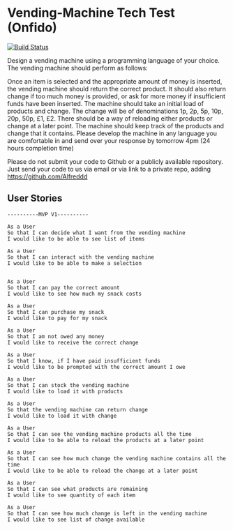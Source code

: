 Vending-Machine Tech Test (Onfido)
==================
[![Build Status](https://travis-ci.com/bpourian/vending-machine.svg?token=pbZE7sGYsn5RyUv9ZzzN&branch=master)](https://travis-ci.com/bpourian/vending-machine)


Design a vending machine using a programming language of your choice. The vending machine should perform as follows:

Once an item is selected and the appropriate amount of money is inserted, the vending machine should return the correct product.
It should also return change if too much money is provided, or ask for more money if insufficient funds have been inserted.
The machine should take an initial load of products and change. The change will be of denominations 1p, 2p, 5p, 10p, 20p, 50p, £1, £2.
There should be a way of reloading either products or change at a later point.
The machine should keep track of the products and change that it contains.
Please develop the machine in any language you are comfortable in and send over your response by tomorrow 4pm (24 hours completion time)

Please do not submit your code to Github or a publicly available repository. Just send your code to us via email or via link to a private repo, adding https://github.com/Alfreddd​

User Stories
---------
```
----------MVP V1----------

As a User
So that I can decide what I want from the vending machine
I would like to be able to see list of items

As a User
So that I can interact with the vending machine
I would like to be able to make a selection


As a User
So that I can pay the correct amount
I would like to see how much my snack costs

As a User
So that I can purchase my snack
I would like to pay for my snack

As a User
So that I am not owed any money
I would like to receive the correct change

As a User
So that I know, if I have paid insufficient funds
I would like to be prompted with the correct amount I owe
```

```
As a User
So that I can stock the vending machine
I would like to load it with products
```

```
As a User
So that the vending machine can return change
I would like to load it with change
```
```
As a User
So that I can see the vending machine products all the time
I would like to be able to reload the products at a later point
```
```
As a User
So that I can see how much change the vending machine contains all the time
I would like to be able to reload the change at a later point
```

```
As a User
So that I can see what products are remaining
I would like to see quantity of each item
```

```
As a User
So that I can see how much change is left in the vending machine
I would like to see list of change available
```
